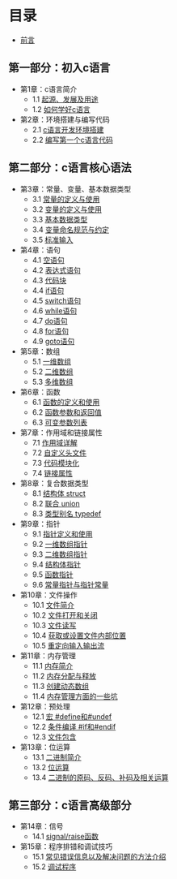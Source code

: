 # 目录
* [前言](preface.md)

## 第一部分：初入c语言

* 第1章：c语言简介
    * 1.1 [起源、发展及用途](01.1.md)
    * 1.2 [如何学好c语言](01.2.md)
* 第2章：环境搭建与编写代码
    * 2.1 [c语言开发环境搭建](02.1.md)
    * 2.2 [编写第一个c语言代码](02.2.md) 
    
## 第二部分：c语言核心语法

* 第3章：常量、变量、基本数据类型
    * 3.1 [常量的定义与使用](03.1.md)
    * 3.2 [变量的定义与使用](03.2.md)
    * 3.3 [基本数据类型](03.3.md)
    * 3.4 [变量命名规范与约定](03.4.md)
    * 3.5 [标准输入](03.5.md)
* 第4章：语句
    * 4.1 [空语句](04.1.md)
    * 4.2 [表达式语句](04.2.md)
    * 4.3 [代码块](04.3.md)
    * 4.4 [if语句](04.4.md)
    * 4.5 [switch语句](04.5.md)
    * 4.6 [while语句](04.6.md)
    * 4.7 [do语句](04.7.md)
    * 4.8 [for语句](04.8.md)
    * 4.9 [goto语句](04.9.md)
* 第5章：数组
    * 5.1 [一维数组](05.1.md)
    * 5.2 [二维数组](05.1.md)
    * 5.3 [多维数组](05.1.md)
* 第6章：函数
    * 6.1 [函数的定义和使用](06.1.md)
    * 6.2 [函数参数和返回值](06.2.md)
    * 6.3 [可变参数列表](06.3.md)
* 第7章：作用域和链接属性
    * 7.1 [作用域详解](07.1.md)
    * 7.2 [自定义头文件](07.2.md)
    * 7.3 [代码模块化](07.3.md)
    * 7.4 [链接属性](07.4.md)
* 第8章：复合数据类型
    * 8.1 [结构体 struct](08.1.md)
    * 8.2 [联合 union](08.2.md)
    * 8.3 [类型别名 typedef](08.3)
* 第9章：指针
    * 9.1 [指针定义和使用](09.1.md)
    * 9.2 [一维数组指针](09.2.md)
    * 9.3 [二维数组指针](09.3.md)
    * 9.4 [结构体指针](09.4.md)
    * 9.5 [函数指针](09.5.md)
    * 9.6 [常量指针与指针常量](09.6.md)
* 第10章：文件操作
    * 10.1 [文件简介](10.1.md)
    * 10.2 [文件打开和关闭](10.2.md)
    * 10.3 [文件读写](10.3.md)
    * 10.4 [获取或设置文件内部位置](10.4.md)
    * 10.5 [重定向输入输出流](10.5.md)
* 第11章：内存管理
    * 11.1 [内存简介](11.1.md)
    * 11.2 [内存分配与释放](11.2.md)
    * 11.3 [创建动态数组](11.3.md)
    * 11.4 [内存管理方面的一些坑](11.4.md)
* 第12章：预处理
    * 12.1 [宏 #define和#undef](12.1.md)
    * 12.2 [条件编译 #if和#endif](12.2.md)
    * 12.3 [文件包含](12.3.md)
* 第13章：位运算
    * 13.1 [二进制简介](13.1.md)
    * 13.2 [位运算](13.2.md)
    * 13.4 [二进制的原码、反码、补码及相关运算](13.3.md)

## 第三部分：c语言高级部分

* 第14章：信号
    * 14.1 [signal/raise函数](14.1.md)
* 第15章：程序排错和调试技巧
    * 15.1 [常见错误信息以及解决问题的方法介绍](15.2.md)
    * 15.2 [调试程序](15.3.md)